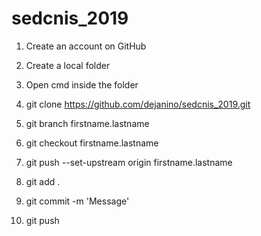 # sedcnis_2019

1. Create an account on GitHub
1. Create a local folder
1. Open cmd inside the folder
1. git clone https://github.com/dejanino/sedcnis_2019.git
1. git branch firstname.lastname
1. git checkout firstname.lastname
1. git push --set-upstream origin firstname.lastname

2. git add . 
2. git commit -m 'Message'
2. git push